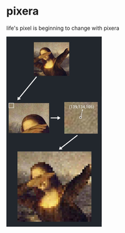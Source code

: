 # pixera
life's pixel is beginning to change with pixera

<a name="logo"/>
<div align="left">
<a href="https://github.com/AlicanAKCA/pixera" target="_blank">
<img src="img/initial.jpg" alt="" width="250" height="500"></img>
</a>
</div>
